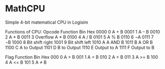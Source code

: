 # MathCPU
Simple 4-bit matematical CPU in Logisim

Functions of CPU:
  Opcode		Function
  Bin	Hex	
  0000	0	A + B
  0001	1	A – B
  0010	2	A * B
  0011	3	Overflow A * B
  0100	4	A / B
  0101	5	A % B
  0110	6	¬A
  0111	7	¬B
  1000	8	Bit shift right
  1001	9	Bit shift left
  1010	A	A AND B
  1011	B	A OR B
  1100	C	A to Output
  1101	D	B to Output
  1110	E	Output to A
  1111	F	Output to B

  Flag		Function
  Bin	Hex	
  000	0	A > B
  001	1	A = B
  010	2	A < B
  011	3	A >= B
  100	4	A <= B
  101	5	A ≠ B

